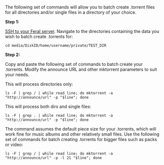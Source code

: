
The following set of commands will allow you to batch create .torrent files for all directories and/or single files in a directory of your choice.

**Step 1:**

[SSH to your Feral server](https://www.feralhosting.com/faq/view?question=12). Navigate to the directories containing the data you wish to batch create .torrents for:

~~~
cd media/DiskID/home/username/private/TEST_DIR
~~~

**Step 2:**

Copy and paste the following set of commands to batch create your .torrents. Modify the announce URL and other mktorrent parameters to suit your needs.

This will process directories only:

~~~
ls -F | grep / | while read line; do mktorrent -a "http://announce/url" -p "$line"; done
~~~

This will process both dirs and single files:

~~~
ls -F | grep . | while read line; do mktorrent -a "http://announce/url" -p "$line"; done
~~~

The command assumes the default piece size for your .torrents, which will work fine for music albums and other relatively small files. Use the following set of commands for batch creating .torrents for bigger files such as packs or video:

~~~
ls -F | grep / | while read line; do mktorrent -a "http://announce/url" -p -l 21 "$line"; done
~~~



